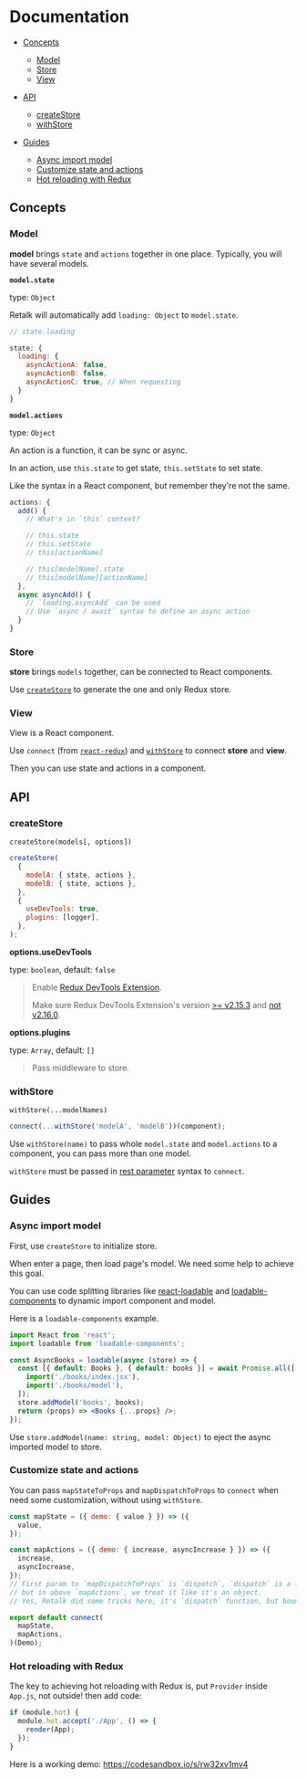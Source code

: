 # Documentation

- [Concepts](#concepts)

  - [Model](#model)
  - [Store](#store)
  - [View](#view)

- [API](#concepts)

  - [createStore](#createstore)
  - [withStore](#withstore)

- [Guides](#guides)

  - [Async import model](#async-import-model)
  - [Customize state and actions](#customize-state-and-actions)
  - [Hot reloading with Redux](#hot-reloading-with-redux)

## Concepts

### Model

**model** brings `state` and `actions` together in one place. Typically, you will have several models.

**`model.state`**

type: `Object`

Retalk will automatically add `loading: Object` to `model.state`.

```js
// state.loading

state: {
  loading: {
    asyncActionA: false,
    asyncActionB: false,
    asyncActionC: true, // When requesting
  }
}
```

**`model.actions`**

type: `Object`

An action is a function, it can be sync or async.

In an action, use `this.state` to get state, `this.setState` to set state.

Like the syntax in a React component, but remember they're not the same.

```js
actions: {
  add() {
    // What's in `this` context?

    // this.state
    // this.setState
    // this[actionName]

    // this[modelName].state
    // this[modelName][actionName]
  },
  async asyncAdd() {
    // `loading.asyncAdd` can be used
    // Use `async / await` syntax to define an async action
  }
}
```

### Store

**store** brings `models` together, can be connected to React components.

Use [`createStore`](#createStore) to generate the one and only Redux store.

### View

View is a React component.

Use `connect` (from [`react-redux`](https://github.com/reduxjs/react-redux)) and [`withStore`](#withStore) to connect **store** and **view**.

Then you can use state and actions in a component.

## API

### createStore

`createStore(models[, options])`

```js
createStore(
  {
    modelA: { state, actions },
    modelB: { state, actions },
  },
  {
    useDevTools: true,
    plugins: [logger],
  },
);
```

**options.useDevTools**

type: `boolean`, default: `false`

> Enable [Redux DevTools Extension](https://github.com/zalmoxisus/redux-devtools-extension).
>
> Make sure Redux DevTools Extension's version [>= v2.15.3](https://github.com/reduxjs/redux/issues/2943) and [not v2.16.0](https://stackoverflow.com/a/53512072/6919133).

**options.plugins**

type: `Array`, default: `[]`

> Pass middleware to store.

### withStore

`withStore(...modelNames)`

```js
connect(...withStore('modelA', 'modelB'))(component);
```

Use `withStore(name)` to pass whole `model.state` and `model.actions` to a component, you can pass more than one model.

`withStore` must be passed in [rest parameter](https://developer.mozilla.org/en-US/docs/Web/JavaScript/Reference/Functions/rest_parameters) syntax to `connect`.

## Guides

### Async import model

First, use `createStore` to initialize store.

When enter a page, then load page's model. We need some help to achieve this goal.

You can use code splitting libraries like [react-loadable](https://github.com/jamiebuilds/react-loadable#loading-multiple-resources) and [loadable-components](https://github.com/smooth-code/loadable-components/#loading-multiple-resources-in-parallel) to dynamic import component and model.

Here is a `loadable-components` example.

```jsx
import React from 'react';
import loadable from 'loadable-components';

const AsyncBooks = loadable(async (store) => {
  const [{ default: Books }, { default: books }] = await Promise.all([
    import('./books/index.jsx'),
    import('./books/model'),
  ]);
  store.addModel('books', books);
  return (props) => <Books {...props} />;
});
```

Use `store.addModel(name: string, model: Object)` to eject the async imported model to store.

### Customize state and actions

You can pass `mapStateToProps` and `mapDispatchToProps` to `connect` when need some customization, without using `withStore`.

```jsx
const mapState = ({ demo: { value } }) => ({
  value,
});

const mapActions = ({ demo: { increase, asyncIncrease } }) => ({
  increase,
  asyncIncrease,
});
// First param to `mapDispatchToProps` is `dispatch`, `dispatch` is a function,
// but in above `mapActions`, we treat it like it's an object.
// Yes, Retalk did some tricks here, it's `dispatch` function, but bound models on it.

export default connect(
  mapState,
  mapActions,
)(Demo);
```

### Hot reloading with Redux

The key to achieving hot reloading with Redux is, put `Provider` inside `App.js`, not outside! then add code:

```js
if (module.hot) {
  module.hot.accept('./App', () => {
    render(App);
  });
}
```

Here is a working demo: https://codesandbox.io/s/rw32xv1mv4
